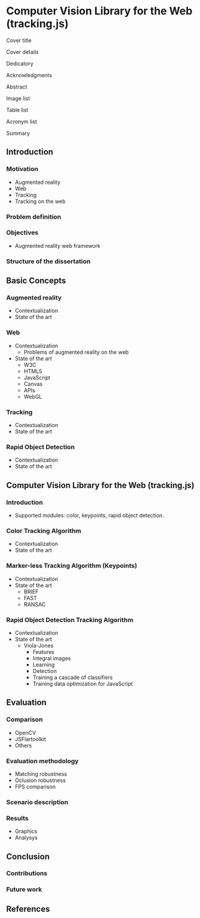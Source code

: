 # Computer Vision Library for the Web (tracking.js)

Cover title


Cover details


Dedicatory


Acknowledgments


Abstract


Image list


Table list


Acronym list


Summary


## Introduction

### Motivation

* Augmented reality
* Web
* Tracking
* Tracking on the web

### Problem definition

### Objectives

* Augmented reality web framework

### Structure of the dissertation


## Basic Concepts

### Augmented reality

* Contextualization
* State of the art

### Web

* Contextualization
    * Problems of augmented reality on the web
* State of the art
    * W3C
    * HTML5
    * JavaScript
    * Canvas
    * APIs
    * WebGL

### Tracking

* Contextualization
* State of the art

### Rapid Object Detection

* Contextualization
* State of the art


## Computer Vision Library for the Web (tracking.js)

### Introduction

* Supported modules: color, keypoints, rapid object detection.

### Color Tracking Algorithm

* Contextualization
* State of the art


### Marker-less Tracking Algorithm (Keypoints)

* Contextualization
* State of the art
    * BRIEF
    * FAST
    * RANSAC


### Rapid Object Detection Tracking Algorithm

* Contextualization
* State of the art
    * Viola-Jones
        * Features
        * Integral images
        * Learning
        * Detection
        * Training a cascade of classifiers
        * Training data optimization for JavaScript


## Evaluation

### Comparison

* OpenCV
* JSFlartoolkit
* Others

### Evaluation methodology

* Matching robustness
* Oclusion robustness
* FPS comparison

### Scenario description

### Results

* Graphics
* Analysys


## Conclusion

### Contributions

### Future work

## References